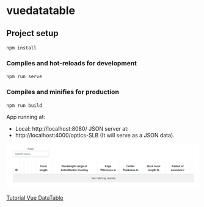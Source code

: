 # vuedatatable

## Project setup
```
npm install
```
### Compiles and hot-reloads for development
```
npm run serve
```
### Compiles and minifies for production
```
npm run build
```
  App running at:
  - Local:   http://localhost:8080/
   JSON server at:  
  -  http://localhost:4000/optics-SLB (It will serve as a JSON data).
 
![screenshot Database-Vue](https://github.com/dianavile/vuedatatable/blob/master/screenshot_database.png)

[Tutorial Vue DataTable](https://appdividend.com/2018/06/07/vue-datatable-component-example/)

